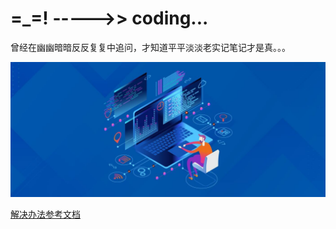 # =_=! ----->> coding...
曾经在幽幽暗暗反反复复中追问，才知道平平淡淡老实记笔记才是真。。。

![MyNotes](notes.jpg?raw=true "My Notes")

[解决办法参考文档](https://github.com/lanlin/notes/issues)
